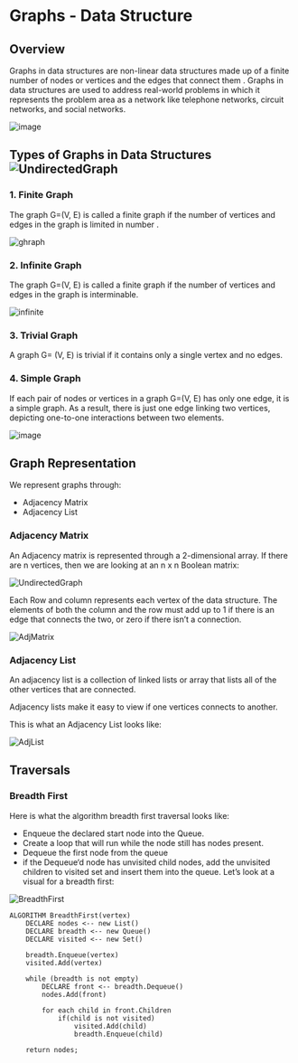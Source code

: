 # Graphs - Data Structure

## Overview

Graphs in data structures are non-linear data structures made up of a finite number of nodes or vertices and the edges that connect them .
Graphs in data structures are used to address real-world problems in which it represents the problem area as a network like telephone networks, circuit networks, and social networks.

![image](https://user-images.githubusercontent.com/62019258/207685651-f14cd0d1-de6b-4538-bf61-5df8ea2606de.png)


## Types of Graphs in Data Structures![UndirectedGraph](https://user-images.githubusercontent.com/62019258/207690444-a56302b8-ba30-4057-89be-0e10cdcb6323.png)


### 1. Finite Graph
The graph G=(V, E) is called a finite graph if the number of vertices and edges in the graph is limited in number .

![ghraph](https://www.simplilearn.com/ice9/free_resources_article_thumb/Graph%20Data%20Structure%20-%20Soni/FINITE-GRAPH-IN-GRAPHS-IN-DATA-STRUCTURE.png)


### 2. Infinite Graph
The graph G=(V, E) is called a finite graph if the number of vertices and edges in the graph is interminable.

![infinite](https://www.simplilearn.com/ice9/free_resources_article_thumb/Graph%20Data%20Structure%20-%20Soni/infinite-graph-data-structure.png)

### 3. Trivial Graph

A graph G= (V, E) is trivial if it contains only a single vertex and no edges.

### 4. Simple Graph

If each pair of nodes or vertices in a graph G=(V, E) has only one edge, it is a simple graph. As a result, there is just one edge linking two vertices, depicting one-to-one interactions between two elements.

![image](https://user-images.githubusercontent.com/62019258/207686853-8601fc73-07c0-4821-a3c9-84a3dfae2421.png)



## Graph Representation

We represent graphs through:

- Adjacency Matrix
- Adjacency List



### Adjacency Matrix

An Adjacency matrix is represented through a 2-dimensional array. If there are n vertices, then we are looking at an n x n Boolean matrix:

![UndirectedGraph](https://user-images.githubusercontent.com/62019258/207690518-fe986d2a-1117-41a1-8140-39fa96ab47cf.png)

Each Row and column represents each vertex of the data structure. The elements of both the column and the row must add up to 1 if there is an edge that connects the two, or zero if there isn’t a connection.


![AdjMatrix](https://user-images.githubusercontent.com/62019258/207690284-3e495244-7eb9-4fbd-807a-43c54bb275a0.png)

### Adjacency List

An adjacency list is a collection of linked lists or array that lists all of the other vertices that are connected.

Adjacency lists make it easy to view if one vertices connects to another.

This is what an Adjacency List looks like:

![AdjList](https://user-images.githubusercontent.com/62019258/207691715-50d16dc8-8f50-4344-8098-20a3155455dc.png)


## Traversals


### Breadth First

Here is what the algorithm breadth first traversal looks like:

- Enqueue the declared start node into the Queue.
- Create a loop that will run while the node still has nodes present.
- Dequeue the first node from the queue
- if the Dequeue‘d node has unvisited child nodes, add the unvisited children to visited set and insert them into the queue.
Let’s look at a visual for a breadth first:

![BreadthFirst](https://user-images.githubusercontent.com/62019258/207692602-acee3f74-3723-4eb7-b7a6-b3c762225c5b.png)

```
ALGORITHM BreadthFirst(vertex)
    DECLARE nodes <-- new List()
    DECLARE breadth <-- new Queue()
    DECLARE visited <-- new Set()

    breadth.Enqueue(vertex)
    visited.Add(vertex)

    while (breadth is not empty)
        DECLARE front <-- breadth.Dequeue()
        nodes.Add(front)

        for each child in front.Children
            if(child is not visited)
                visited.Add(child)
                breadth.Enqueue(child)

    return nodes;

```


